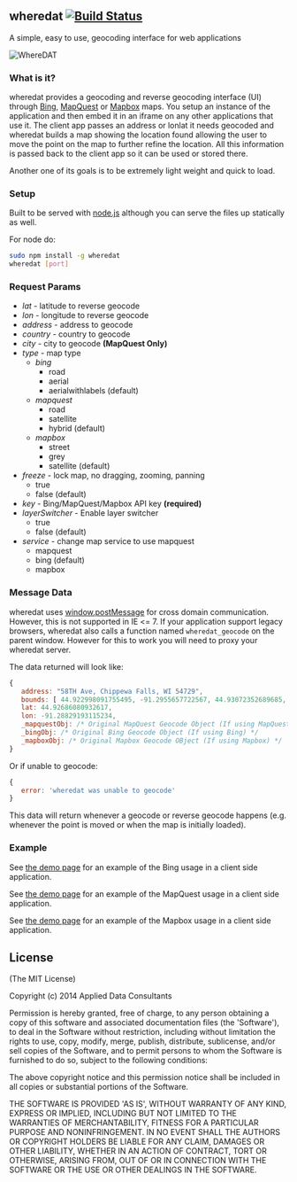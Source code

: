 ## wheredat [![Build Status](https://jenkins.adc4gis.com/buildStatus/icon?job=wheredat)](https://jenkins.adc4gis.com/view/Open%20Source/job/wheredat/)

A simple, easy to use, geocoding interface for web applications

![WhereDAT](https://raw.github.com/applieddataconsultants/wheredat/master/wheredat.png)

### What is it?

wheredat provides a geocoding and reverse geocoding interface (UI) through
[Bing](http://www.microsoft.com/maps/developers/web.aspx), [MapQuest](https://developer.mapquest.com/) or [Mapbox](https://www.mapbox.com/) maps.  You setup an
instance of the application and then embed it in an iframe on any other
applications that use it.  The client app passes an address or lonlat it needs
geocoded and wheredat builds a map showing the location found allowing the user
to move the point on the map to further refine the location.  All this
information is passed back to the client app so it can be used or stored there.

Another one of its goals is to be extremely light weight and quick to load.

### Setup

Built to be served with [node.js](http://nodejs.org/) although you can serve the files up statically as well.

For node do:

```sh
sudo npm install -g wheredat
wheredat [port]
```

### Request Params

- *lat* - latitude to reverse geocode
- *lon* - longitude to reverse geocode
- *address* - address to geocode
- *country* - country to geocode
- *city* - city to geocode **(MapQuest Only)**
- *type* - map type
  - *bing*
    - road
    - aerial
    - aerialwithlabels (default)
  - *mapquest*
    - road
    - satellite
    - hybrid (default)
  - *mapbox*
    - street
    - grey
    - satellite (default)
- *freeze* - lock map, no dragging, zooming, panning
  - true
  - false (default)
- *key* - Bing/MapQuest/Mapbox API key **(required)**
- *layerSwitcher* - Enable layer switcher
  - true
  - false (default)
- *service* - change map service to use mapquest
  - mapquest
  - bing (default)
  - mapbox

### Message Data

wheredat uses [window.postMessage](https://developer.mozilla.org/en/DOM/window.postMessage)
for cross domain communication.  However, this is not supported in IE &lt;= 7.
If your application support legacy browsers, wheredat also calls a
function named `wheredat_geocode` on the parent window.  However for this to
work you will need to proxy your wheredat server.

The data returned will look like:

```js
{
   address: "58TH Ave, Chippewa Falls, WI 54729",
   bounds: [ 44.922998091755495, -91.2955657722567, 44.93072352689685, -91.281018090048 ],
   lat: 44.92686080932617,
   lon: -91.28829193115234,
   _mapquestObj: /* Original MapQuest Geocode Object (If using MapQuest) */
   _bingObj: /* Original Bing Geocode Object (If using Bing) */
   _mapboxObj: /* Original Mapbox Geocode OBject (If using Mapbox) */
}
```

Or if unable to geocode:

```js
{
   error: 'wheredat was unable to geocode'
}
```

This data will return whenever a geocode or reverse geocode happens (e.g.
whenever the point is moved or when the map is initially loaded).

### Example

See [the demo page](http://wheredat.adc4gis.com/example.html) for an example of the Bing usage in a client side application.

See [the demo page](http://wheredat.adc4gis.com/mapquest-example.html) for an example of the MapQuest usage in a client side application.

See [the demo page](http://wheredat.adc4gis.com/mapbox-example.html) for an example of the Mapbox usage in a client side application.

## License

(The MIT License)

Copyright (c) 2014 Applied Data Consultants

Permission is hereby granted, free of charge, to any person obtaining
a copy of this software and associated documentation files (the
'Software'), to deal in the Software without restriction, including
without limitation the rights to use, copy, modify, merge, publish, distribute,
sublicense, and/or sell copies of the Software, and to
permit persons to whom the Software is furnished to do so, subject to
the following conditions:

The above copyright notice and this permission notice shall be
included in all copies or substantial portions of the Software.

THE SOFTWARE IS PROVIDED 'AS IS', WITHOUT WARRANTY OF ANY KIND,
EXPRESS OR IMPLIED, INCLUDING BUT NOT LIMITED TO THE WARRANTIES OF
MERCHANTABILITY, FITNESS FOR A PARTICULAR PURPOSE AND NONINFRINGEMENT.
IN NO EVENT SHALL THE AUTHORS OR COPYRIGHT HOLDERS BE LIABLE FOR ANY
CLAIM, DAMAGES OR OTHER LIABILITY, WHETHER IN AN ACTION OF CONTRACT,
TORT OR OTHERWISE, ARISING FROM, OUT OF OR IN CONNECTION WITH THE
SOFTWARE OR THE USE OR OTHER DEALINGS IN THE SOFTWARE.
